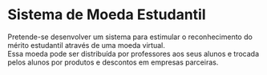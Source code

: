 # Sistema de Moeda Estudantil
Pretende-se desenvolver um sistema para estimular o reconhecimento do mérito estudantil através de uma moeda virtual.<br>
Essa moeda pode ser distribuída por professores aos seus alunos e trocada pelos alunos por produtos e descontos em empresas parceiras.
